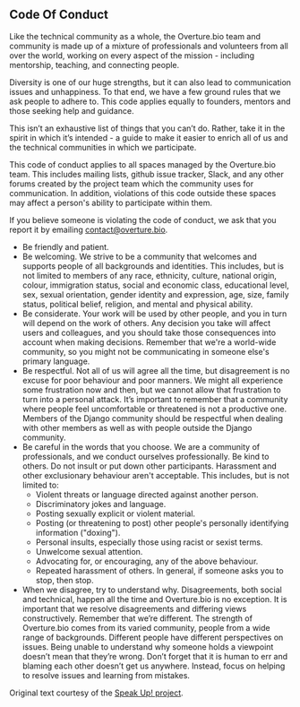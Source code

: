 ## Code Of Conduct
Like the technical community as a whole, the Overture.bio team and community is made up of a mixture of professionals and volunteers from all over the world, working on every aspect of the mission - including mentorship, teaching, and connecting people.

Diversity is one of our huge strengths, but it can also lead to communication issues and unhappiness. To that end, we have a few ground rules that we ask people to adhere to. This code applies equally to founders, mentors and those seeking help and guidance.

This isn’t an exhaustive list of things that you can’t do. Rather, take it in the spirit in which it’s intended - a guide to make it easier to enrich all of us and the technical communities in which we participate.

This code of conduct applies to all spaces managed by the Overture.bio team. This includes mailing lists, github issue tracker, Slack, and any other forums created by the project team which the community uses for communication. In addition, violations of this code outside these spaces may affect a person's ability to participate within them.

If you believe someone is violating the code of conduct, we ask that you report it by emailing contact@overture.bio.

-   Be friendly and patient.    
-   Be welcoming. We strive to be a community that welcomes and supports people of all backgrounds and identities. This includes, but is not limited to members of any race, ethnicity, culture, national origin, colour, immigration status, social and economic class, educational level, sex, sexual orientation, gender identity and expression, age, size, family status, political belief, religion, and mental and physical ability.    
-   Be considerate. Your work will be used by other people, and you in turn will depend on the work of others. Any decision you take will affect users and colleagues, and you should take those consequences into account when making decisions. Remember that we're a world-wide community, so you might not be communicating in someone else's primary language.    
-   Be respectful. Not all of us will agree all the time, but disagreement is no excuse for poor behaviour and poor manners. We might all experience some frustration now and then, but we cannot allow that frustration to turn into a personal attack. It’s important to remember that a community where people feel uncomfortable or threatened is not a productive one. Members of the Django community should be respectful when dealing with other members as well as with people outside the Django community.    
-   Be careful in the words that you choose. We are a community of professionals, and we conduct ourselves professionally. Be kind to others. Do not insult or put down other participants. Harassment and other exclusionary behaviour aren't acceptable. This includes, but is not limited to:
	-   Violent threats or language directed against another person.  
	-   Discriminatory jokes and language.    
	-   Posting sexually explicit or violent material.    
	-   Posting (or threatening to post) other people's personally identifying information ("doxing").    
	-   Personal insults, especially those using racist or sexist terms.   
	-   Unwelcome sexual attention.    
	-   Advocating for, or encouraging, any of the above behaviour.
	-   Repeated harassment of others. In general, if someone asks you to stop, then stop.
-   When we disagree, try to understand why. Disagreements, both social and technical, happen all the time and Overture.bio is no exception. It is important that we resolve disagreements and differing views constructively. Remember that we’re different. The strength of Overture.bio comes from its varied community, people from a wide range of backgrounds. Different people have different perspectives on issues. Being unable to understand why someone holds a viewpoint doesn’t mean that they’re wrong. Don’t forget that it is human to err and blaming each other doesn’t get us anywhere. Instead, focus on helping to resolve issues and learning from mistakes.
 
Original text courtesy of the [Speak Up! project](http://web.archive.org/web/20141109123859/http://speakup.io/coc.html).

